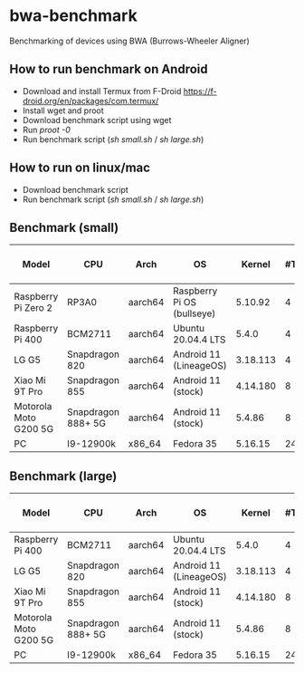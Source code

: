 # bwa-benchmark
Benchmarking of devices using BWA (Burrows-Wheeler Aligner) 
## How to run benchmark on Android
- Download and install Termux from F-Droid https://f-droid.org/en/packages/com.termux/
- Install wget and proot
- Download benchmark script using wget
- Run *proot -0*
- Run benchmark script (*sh small.sh* / *sh large.sh*)

## How to run on linux/mac
- Download benchmark script
- Run benchmark script (*sh small.sh* / *sh large.sh*)

## Benchmark (small)
| Model | CPU | Arch | OS | Kernel| #Threads|  1 thread (sec) | 2 threads (sec) | 4 threads (sec)  | 8 threads (sec) | All threads (sec)|
|--|--|--|--|--|--|--|--|--|--|--|
| Raspberry Pi Zero 2|  RP3A0 |aarch64 | Raspberry Pi OS (bullseye) | 5.10.92 | 4 |521 | 277 |163|
| Raspberry Pi 400 | BCM2711| aarch64 | Ubuntu 20.04.4 LTS | 5.4.0 | 4 | 210 | 111 | 63
| LG G5 |  Snapdragon 820| aarch64 | Android 11 (LineageOS) | 3.18.113 | 4 | 311 | 143 | 88
| Xiao Mi 9T Pro |  Snapdragon 855 | aarch64 | Android 11 (stock) | 4.14.180 | 8 | 119| 63 | 35 | 27
| Motorola Moto G200 5G |  Snapdragon 888+ 5G | aarch64 | Android 11 (stock) | 5.4.86 | 8 | 53 | 35 | 20 | 16
| PC |  I9-12900k | x86_64 | Fedora 35 | 5.16.15 | 24 |36|19|10|6|4


## Benchmark (large)
| Model | CPU | Arch | OS | Kernel| #Threads|   4 threads (sec)  | 8 threads (sec) | All threads (sec)|
|--|--|--|--|--|--|--|--|--|
| Raspberry Pi 400 | BCM2711| aarch64 | Ubuntu 20.04.4 LTS | 5.4.0 | 4 | 466
| LG G5 |  Snapdragon 820| aarch64 | Android 11 (LineageOS) | 3.18.113 | 4 |  342 | 
| Xiao Mi 9T Pro |  Snapdragon 855 | aarch64 | Android 11 (stock) | 4.14.180 | 8 | 140 | 102
| Motorola Moto G200 5G |  Snapdragon 888+ 5G | aarch64 | Android 11 (stock) | 5.4.86 | 8 | 118 | 90
| PC |  I9-12900k | x86_64 | Fedora 35 | 5.16.15 | 24 | 45 | 25 | 18

